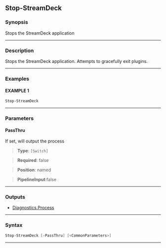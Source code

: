 Stop-StreamDeck
---------------
### Synopsis
Stops the StreamDeck application

---
### Description

Stops the StreamDeck application.  Attempts to gracefully exit plugins.

---
### Examples
#### EXAMPLE 1
```PowerShell
Stop-StreamDeck
```

---
### Parameters
#### **PassThru**

If set, will output the process



> **Type**: ```[Switch]```

> **Required**: false

> **Position**: named

> **PipelineInput**:false



---
### Outputs
* [Diagnostics.Process](https://learn.microsoft.com/en-us/dotnet/api/System.Diagnostics.Process)




---
### Syntax
```PowerShell
Stop-StreamDeck [-PassThru] [<CommonParameters>]
```
---

